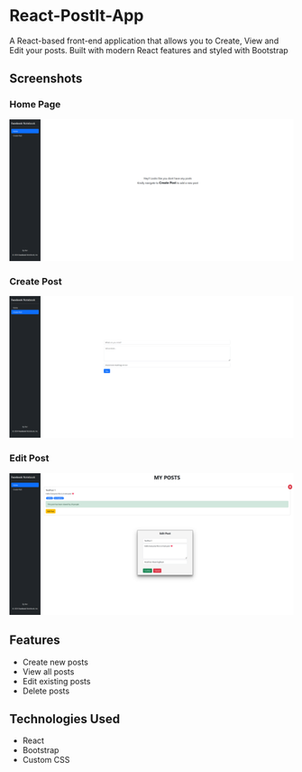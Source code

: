 # React-PostIt-App

A React-based front-end application that allows you to Create, View and Edit your posts. Built with modern React features and styled with Bootstrap

## Screenshots

### Home Page

![Home Page](screenshots/homePage.png)

### Create Post

![Create Post](screenshots/createPost.png)

### Edit Post

![Edit Post](screenshots/editPost.png)

## Features

- Create new posts
- View all posts
- Edit existing posts
- Delete posts

## Technologies Used

- React
- Bootstrap
- Custom CSS
